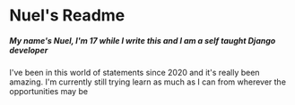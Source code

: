 # Nuel's Readme

##### My name's Nuel, I'm 17 while I write this and I am a self taught Django developer
I've been in this world of statements since 2020 and it's really been amazing.
I'm currently still trying learn as much as I can from wherever the opportunities may be


<!---
WalterNuel/WalterNuel is a ✨ special ✨ repository because its `README.md` (this file) appears on your GitHub profile.
You can click the Preview link to take a look at your changes.
--->
